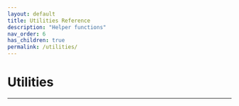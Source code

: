 ```yaml
---
layout: default
title: Utilities Reference
description: "Helper functions"
nav_order: 6
has_children: true
permalink: /utilities/
---
```


# Utilities


---

